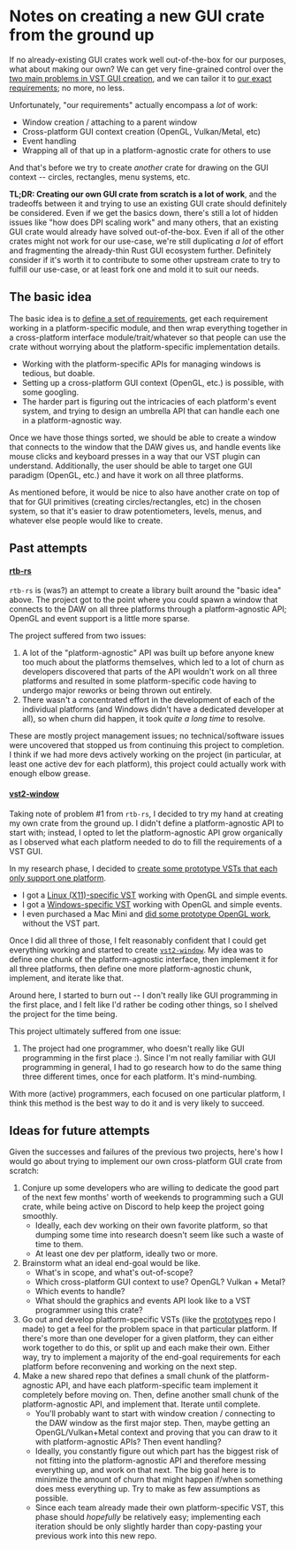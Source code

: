 # Notes on creating a new GUI crate from the ground up

If no already-existing GUI crates work well out-of-the-box for our purposes, what about making our own? We can get very fine-grained control over the [two main problems in VST GUI creation](vst2-gui-background.md), and we can tailor it to [our exact requirements](vst2-gui-requirements.md); no more, no less.

Unfortunately, "our requirements" actually encompass a *lot* of work:

 - Window creation / attaching to a parent window
 - Cross-platform GUI context creation (OpenGL, Vulkan/Metal, etc)
 - Event handling
 - Wrapping all of that up in a platform-agnostic crate for others to use

And that's before we try to create *another* crate for drawing on the GUI context -- circles, rectangles, menu systems, etc.

**TL;DR: Creating our own GUI crate from scratch is a lot of work**, and the tradeoffs between it and trying to use an existing GUI crate should definitely be considered. Even if we get the basics down, there's still a lot of hidden issues like "how does DPI scaling work" and many others, that an existing GUI crate would already have solved out-of-the-box. Even if all of the other crates might not work for our use-case, we're still duplicating *a lot* of effort and fragmenting the already-thin Rust GUI ecosystem further. Definitely consider if it's worth it to contribute to some other upstream crate to try to fulfill our use-case, or at least fork one and mold it to suit our needs.

## The basic idea

The basic idea is to [define a set of requirements](vst2-gui-requirements.md), get each requirement working in a platform-specific module, and then wrap everything together in a cross-platform interface module/trait/whatever so that people can use the crate without worrying about the platform-specific implementation details.

 - Working with the platform-specific APIs for managing windows is tedious, but doable.
 - Setting up a cross-platform GUI context (OpenGL, etc.) is possible, with some googling.
 - The harder part is figuring out the intricacies of each platform's event system, and trying to design an umbrella API that can handle each one in a platform-agnostic way.

Once we have those things sorted, we should be able to create a window that connects to the window that the DAW gives us, and handle events like mouse clicks and keyboard presses in a way that our VST plugin can understand. Additionally, the user should be able to target one GUI paradigm (OpenGL, etc.) and have it work on all three platforms.

As mentioned before, it would be nice to also have another crate on top of that for GUI primitives (creating circles/rectangles, etc) in the chosen system, so that it's easier to draw potentiometers, levels, menus, and whatever else people would like to create.

## Past attempts

#### [rtb-rs](https://github.com/rust-dsp/rtb-rs)

`rtb-rs` is (was?) an attempt to create a library built around the "basic idea" above. The project got to the point where you could spawn a window that connects to the DAW on all three platforms through a platform-agnostic API; OpenGL and event support is a little more sparse.

The project suffered from two issues:

 1. A lot of the "platform-agnostic" API was built up before anyone knew too much about the platforms themselves, which led to a lot of churn as developers discovered that parts of the API wouldn't work on all three platforms and resulted in some platform-specific code having to undergo major reworks or being thrown out entirely.
 2. There wasn't a concentrated effort in the development of each of the individual platforms (and Windows didn't have a dedicated developer at all), so when churn did happen, it took *quite a long time* to resolve.

These are mostly project management issues; no technical/software issues were uncovered that stopped us from continuing this project to completion. I think if we had more devs actively working on the project (in particular, at least one active dev for each platform), this project could actually work with enough elbow grease.

#### [vst2-window](https://github.com/crsaracco/vst2-window)

Taking note of problem #1 from `rtb-rs`, I decided to try my hand at creating my own crate from the ground up. I didn't define a platform-agnostic API to start with; instead, I opted to let the platform-agnostic API grow organically as I observed what each platform needed to do to fill the requirements of a VST GUI.

In my research phase, I decided to [create some prototype VSTs that each only support one platform](https://github.com/crsaracco/vst2-gui-prototypes).

 - I got a [Linux (X11)-specific VST](https://github.com/crsaracco/vst2-gui-prototypes/tree/master/linux-opengl-vst) working with OpenGL and simple events.
 - I got a [Windows-specific VST](https://github.com/crsaracco/vst2-gui-prototypes/tree/master/windows-opengl-vst) working with OpenGL and simple events.
 - I even purchased a Mac Mini and [did some prototype OpenGL work](https://github.com/crsaracco/vst2-gui-prototypes/tree/master/osx-opengl), without the VST part.

Once I did all three of those, I felt reasonably confident that I could get everything working and started to create [`vst2-window`](https://github.com/crsaracco/vst2-window). My idea was to define one chunk of the platform-agnostic interface, then implement it for all three platforms, then define one more platform-agnostic chunk, implement, and iterate like that.

Around here, I started to burn out -- I don't really like GUI programming in the first place, and I felt like I'd rather be coding other things, so I shelved the project for the time being.

This project ultimately suffered from one issue:

 1. The project had one programmer, who doesn't really like GUI programming in the first place :). Since I'm not really familiar with GUI programming in general, I had to go research how to do the same thing three different times, once for each platform. It's mind-numbing.

With more (active) programmers, each focused on one particular platform, I think this method is the best way to do it and is very likely to succeed.

## Ideas for future attempts

Given the successes and failures of the previous two projects, here's how I would go about trying to implement our own cross-platform GUI crate from scratch:

 1. Conjure up some developers who are willing to dedicate the good part of the next few months' worth of weekends to programming such a GUI crate, while being active on Discord to help keep the project going smoothly.
    - Ideally, each dev working on their own favorite platform, so that dumping some time into research doesn't seem like such a waste of time to them.
    - At least one dev per platform, ideally two or more.
 2. Brainstorm what an ideal end-goal would be like.
    - What's in scope, and what's out-of-scope?
    - Which cross-platform GUI context to use? OpenGL? Vulkan + Metal?
    - Which events to handle?
    - What should the graphics and events API look like to a VST programmer using this crate?
 3. Go out and develop platform-specific VSTs (like the [prototypes](https://github.com/crsaracco/vst2-gui-prototypes) repo I made) to get a feel for the problem space in that particular platform. If there's more than one developer for a given platform, they can either work together to do this, or split up and each make their own. Either way, try to implement a majority of the end-goal requirements for each platform before reconvening and working on the next step.
 4. Make a new shared repo that defines a small chunk of the platform-agnostic API, and have each platform-specific team implement it completely before moving on. Then, define another small chunk of the platform-agnostic API, and implement that. Iterate until complete.
    - You'll probably want to start with window creation / connecting to the DAW window as the first major step. Then, maybe getting an OpenGL/Vulkan+Metal context and proving that you can draw to it with platform-agnostic APIs? Then event handling?
    - Ideally, you constantly figure out which part has the biggest risk of not fitting into the platform-agnostic API and therefore messing everything up, and work on that next. The big goal here is to minimize the amount of churn that might happen if/when something does mess everything up. Try to make as few assumptions as possible.
    - Since each team already made their own platform-specific VST, this phase should *hopefully* be relatively easy; implementing each iteration should be only slightly harder than copy-pasting your previous work into this new repo.
